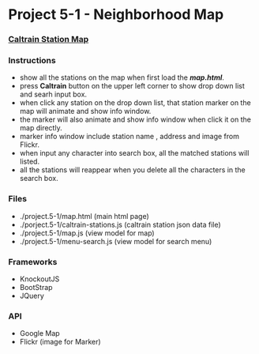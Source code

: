 Project 5-1 - Neighborhood Map 
============================================

### [Caltrain Station Map](http://www.caltrain.com/stations/systemmap.html)

### Instructions
*   show all the stations on the map when first load the **_map.html_**.  
*   press **Caltrain** button on the upper left corner to show drop down list and searh input box.
*   when click any station on the drop down list, that station marker on the map will animate and show info window.
*   the marker will also animate and show info window when click it on the map directly.
*   marker info window include station name , address and image from Flickr.
*   when input any character into search box, all the matched stations will listed.
*   all the stations will reappear when you delete all the characters in the search box.  

### Files  
*   ./project.5-1/map.html             (main html page)  
*   ./porject.5-1/caltrain-stations.js (caltrain station json data file)
*   ./project.5-1/map.js               (view model for map)
*   ./project.5-1/menu-search.js       (view model for search menu)
 
### Frameworks
*   KnockoutJS
*   BootStrap
*   JQuery 

### API
*   Google Map
*   Flickr (image for Marker)